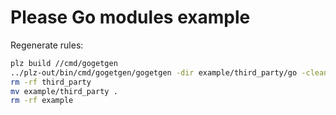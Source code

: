# Please Go modules example

Regenerate rules:

```bash
plz build //cmd/gogetgen
../plz-out/bin/cmd/gogetgen/gogetgen -dir example/third_party/go -clean -genpkg -subinclude "//build_defs"
rm -rf third_party
mv example/third_party .
rm -rf example
```

